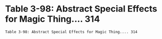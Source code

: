 # Table 3-98: Abstract Special Effects for Magic Thing.... 314

```
Table 3-98: Abstract Special Effects for Magic Thing.... 314

```

